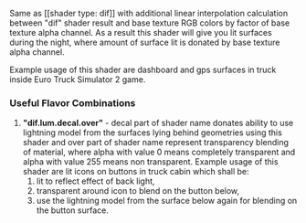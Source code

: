 Same as [[shader type: dif]] with additional linear interpolation calculation between "dif" shader result and base texture RGB colors by factor of base texture alpha channel. As a result this shader will give you lit surfaces during the night, where amount of surface lit is donated by base texture alpha channel.

Example usage of this shader are dashboard and gps surfaces in truck inside Euro Truck Simulator 2 game.

### Useful Flavor Combinations

1. **"dif.lum.decal.over"** -  decal part of shader name donates ability to use lightning model from the surfaces lying behind geometries using this shader and over part of shader name represent transparency blending of material, where alpha with value 0 means completely transparent and alpha with value 255 means non transparent. Example usage of this shader are lit icons on buttons in truck cabin which shall be: 
   1. lit to reflect effect of back light,
   2. transparent around icon to blend on the button below,
   3. use the lightning model from the surface below again for blending on the button surface.